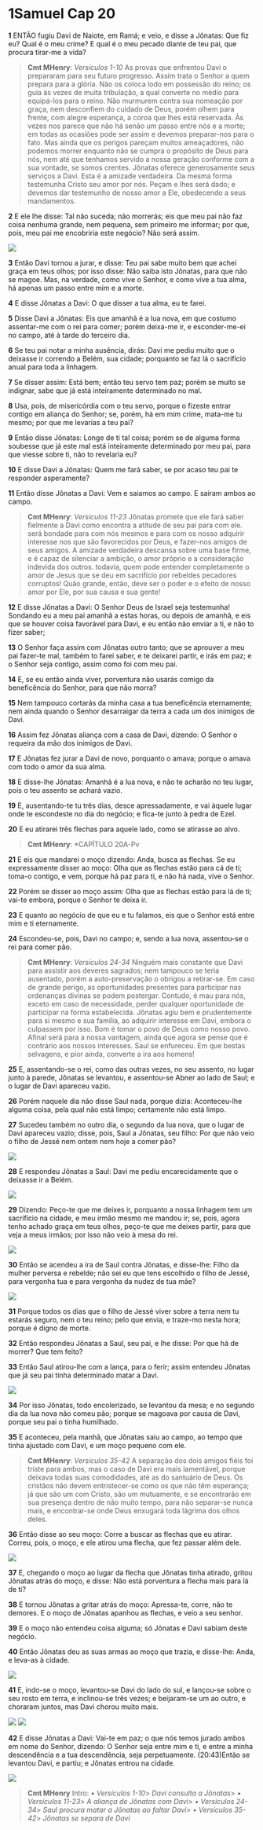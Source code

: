 # 1Samuel Cap 20

**1** 	ENTÃO fugiu Davi de Naiote, em Ramá; e veio, e disse a Jônatas: Que fiz eu? Qual é o meu crime? E qual é o meu pecado diante de teu pai, que procura tirar-me a vida?

> **Cmt MHenry**: *Versículos 1-10* As provas que enfrentou Davi o prepararam para seu futuro progresso. Assim trata o Senhor a quem prepara para a glória. Não os coloca lodo em possessão do reino; os guia às vezes de muita tribulação, a qual converte no médio para equipá-los para o reino. Não murmurem contra sua nomeação por graça, nem desconfiem do cuidado de Deus, porém olhem para frente, com alegre esperança, a coroa que lhes está reservada. Às vezes nos parece que não há senão um passo entre nós e a morte; em todas as ocasiões pode ser assim e devemos preparar-nos para o fato. Mas ainda que os perigos pareçam muitos ameaçadores, não podemos morrer enquanto não se cumpra o propósito de Deus para nós, nem até que tenhamos servido a nossa geração conforme com a sua vontade, se somos crentes. Jônatas oferece generosamente seus serviços a Davi. Esta é a amizade verdadeira. Da mesma forma testemunha Cristo seu amor por nós. Peçam e lhes será dado; e devemos dar testemunho de nosso amor a Ele, obedecendo a seus mandamentos.

**2** 	E ele lhe disse: Tal não suceda; não morrerás; eis que meu pai não faz coisa nenhuma grande, nem pequena, sem primeiro me informar; por que, pois, meu pai me encobriria este negócio? Não será assim.

![](../Images/SweetPublishing/9-20-1.jpg) 

**3** 	Então Davi tornou a jurar, e disse: Teu pai sabe muito bem que achei graça em teus olhos; por isso disse: Não saiba isto Jônatas, para que não se magoe. Mas, na verdade, como vive o Senhor, e como vive a tua alma, há apenas um passo entre mim e a morte.

**4** 	E disse Jônatas a Davi: O que disser a tua alma, eu te farei.

**5** 	Disse Davi a Jônatas: Eis que amanhã é a lua nova, em que costumo assentar-me com o rei para comer; porém deixa-me ir, e esconder-me-ei no campo, até à tarde do terceiro dia.

**6** 	Se teu pai notar a minha ausência, dirás: Davi me pediu muito que o deixasse ir correndo a Belém, sua cidade; porquanto se faz lá o sacrifício anual para toda a linhagem.

**7** 	Se disser assim: Está bem; então teu servo tem paz; porém se muito se indignar, sabe que já está inteiramente determinado no mal.

**8** 	Usa, pois, de misericórdia com o teu servo, porque o fizeste entrar contigo em aliança do Senhor; se, porém, há em mim crime, mata-me tu mesmo; por que me levarias a teu pai?

**9** 	Então disse Jônatas: Longe de ti tal coisa; porém se de alguma forma soubesse que já este mal está inteiramente determinado por meu pai, para que viesse sobre ti, não to revelaria eu?

**10** 	E disse Davi a Jônatas: Quem me fará saber, se por acaso teu pai te responder asperamente?

**11** 	Então disse Jônatas a Davi: Vem e saiamos ao campo. E saíram ambos ao campo.

> **Cmt MHenry**: *Versículos 11-23* Jônatas promete que ele fará saber fielmente a Davi como encontra a atitude de seu pai para com ele. será bondade para com nós mesmos e para com os nosso adquirir interesse nos que são favorecidos por Deus, e fazer-nos amigos de seus amigos. A amizade verdadeira descansa sobre uma base firme, e é capaz de silenciar a ambição, o amor próprio e a consideração indevida dos outros. todavia, quem pode entender completamente o amor de Jesus que se deu em sacrifício por rebeldes pecadores corruptos! Quão grande, então, deve ser o poder e o efeito de nosso amor por Ele, por sua causa e sua gente!

**12** 	E disse Jônatas a Davi: O Senhor Deus de Israel seja testemunha! Sondando eu a meu pai amanhã a estas horas, ou depois de amanhã, e eis que se houver coisa favorável para Davi, e eu então não enviar a ti, e não to fizer saber;

**13** 	O Senhor faça assim com Jônatas outro tanto; que se aprouver a meu pai fazer-te mal, também to farei saber, e te deixarei partir, e irás em paz; e o Senhor seja contigo, assim como foi com meu pai.

**14** 	E, se eu então ainda viver, porventura não usarás comigo da beneficência do Senhor, para que não morra?

**15** 	Nem tampouco cortarás da minha casa a tua beneficência eternamente; nem ainda quando o Senhor desarraigar da terra a cada um dos inimigos de Davi.

**16** 	Assim fez Jônatas aliança com a casa de Davi, dizendo: O Senhor o requeira da mão dos inimigos de Davi.

**17** 	E Jônatas fez jurar a Davi de novo, porquanto o amava; porque o amava com todo o amor da sua alma.

**18** 	E disse-lhe Jônatas: Amanhã é a lua nova, e não te acharão no teu lugar, pois o teu assento se achará vazio.

**19** 	E, ausentando-te tu três dias, desce apressadamente, e vai àquele lugar onde te escondeste no dia do negócio; e fica-te junto à pedra de Ezel.

**20** 	E eu atirarei três flechas para aquele lado, como se atirasse ao alvo.

> **Cmt MHenry**: *CAPÍTULO 20A-Pv

**21** 	E eis que mandarei o moço dizendo: Anda, busca as flechas. Se eu expressamente disser ao moço: Olha que as flechas estão para cá de ti; toma-o contigo, e vem, porque há paz para ti, e não há nada, vive o Senhor.

**22** 	Porém se disser ao moço assim: Olha que as flechas estão para lá de ti; vai-te embora, porque o Senhor te deixa ir.

**23** 	E quanto ao negócio de que eu e tu falamos, eis que o Senhor está entre mim e ti eternamente.

**24** 	Escondeu-se, pois, Davi no campo; e, sendo a lua nova, assentou-se o rei para comer pão.

> **Cmt MHenry**: *Versículos 24-34* Ninguém mais constante que Davi para assistir aos deveres sagrados; nem tampouco se teria ausentado, porém a auto-preservação o obrigou a retirar-se. Em caso de grande perigo, as oportunidades presentes para participar nas ordenanças divinas se podem postergar. Contudo, é mau para nós, exceto em caso de necessidade, perder qualquer oportunidade de participar na forma estabelecida. Jônatas agiu bem e prudentemente para si mesmo e sua família, ao adquirir interesse em Davi, embora o culpassem por isso. Bom é tomar o povo de Deus como nosso povo. Afinal será para a nossa vantagem, ainda que agora se pense que é contrário aos nossos interesses. Saul se enfureceu. Em que bestas selvagens, e pior ainda, converte a ira aos homens!

**25** 	E, assentando-se o rei, como das outras vezes, no seu assento, no lugar junto à parede, Jônatas se levantou, e assentou-se Abner ao lado de Saul; e o lugar de Davi apareceu vazio.

**26** 	Porém naquele dia não disse Saul nada, porque dizia: Aconteceu-lhe alguma coisa, pela qual não está limpo; certamente não está limpo.

**27** 	Sucedeu também no outro dia, o segundo da lua nova, que o lugar de Davi apareceu vazio; disse, pois, Saul a Jônatas, seu filho: Por que não veio o filho de Jessé nem ontem nem hoje a comer pão?

![](../Images/SweetPublishing/9-20-2.jpg) 

**28** 	E respondeu Jônatas a Saul: Davi me pediu encarecidamente que o deixasse ir a Belém.

![](../Images/SweetPublishing/9-20-3.jpg) 

**29** 	Dizendo: Peço-te que me deixes ir, porquanto a nossa linhagem tem um sacrifício na cidade, e meu irmão mesmo me mandou ir; se, pois, agora tenho achado graça em teus olhos, peço-te que me deixes partir, para que veja a meus irmãos; por isso não veio à mesa do rei.

![](../Images/SweetPublishing/9-20-4.jpg) 

**30** 	Então se acendeu a ira de Saul contra Jônatas, e disse-lhe: Filho da mulher perversa e rebelde; não sei eu que tens escolhido o filho de Jessé, para vergonha tua e para vergonha da nudez de tua mãe?

![](../Images/SweetPublishing/9-20-5.jpg) 

**31** 	Porque todos os dias que o filho de Jessé viver sobre a terra nem tu estarás seguro, nem o teu reino; pelo que envia, e traze-mo nesta hora; porque é digno de morte.

**32** 	Então respondeu Jônatas a Saul, seu pai, e lhe disse: Por que há de morrer? Que tem feito?

**33** 	Então Saul atirou-lhe com a lança, para o ferir; assim entendeu Jônatas que já seu pai tinha determinado matar a Davi.

![](../Images/SweetPublishing/9-20-6.jpg) 

**34** 	Por isso Jônatas, todo encolerizado, se levantou da mesa; e no segundo dia da lua nova não comeu pão; porque se magoava por causa de Davi, porque seu pai o tinha humilhado.

**35** 	E aconteceu, pela manhã, que Jônatas saiu ao campo, ao tempo que tinha ajustado com Davi, e um moço pequeno com ele.

> **Cmt MHenry**: *Versículos 35-42* A separação dos dois amigos fiéis foi triste para ambos, mas o caso de Davi era mais lamentável, porque deixava todas suas comodidades, até as do santuário de Deus. Os cristãos não devem entristecer-se como os que não têm esperança; já que são um com Cristo, são um mutuamente, e se encontrarão em sua presença dentro de não muito tempo, para não separar-se nunca mais, e encontrar-se onde Deus enxugará toda lágrima dos olhos deles.

**36** 	Então disse ao seu moço: Corre a buscar as flechas que eu atirar. Correu, pois, o moço, e ele atirou uma flecha, que fez passar além dele.

![](../Images/SweetPublishing/9-20-7.jpg) 

**37** 	E, chegando o moço ao lugar da flecha que Jônatas tinha atirado, gritou Jônatas atrás do moço, e disse: Não está porventura a flecha mais para lá de ti?

**38** 	E tornou Jônatas a gritar atrás do moço: Apressa-te, corre, não te demores. E o moço de Jônatas apanhou as flechas, e veio a seu senhor.

**39** 	E o moço não entendeu coisa alguma; só Jônatas e Davi sabiam deste negócio.

**40** 	Então Jônatas deu as suas armas ao moço que trazia, e disse-lhe: Anda, e leva-as à cidade.

![](../Images/SweetPublishing/9-20-8.jpg) 

**41** 	E, indo-se o moço, levantou-se Davi do lado do sul, e lançou-se sobre o seu rosto em terra, e inclinou-se três vezes; e beijaram-se um ao outro, e choraram juntos, mas Davi chorou muito mais.

![](../Images/SweetPublishing/9-20-9.jpg) ![](../Images/SweetPublishing/9-20-10.jpg) 

**42** 	E disse Jônatas a Davi: Vai-te em paz; o que nós temos jurado ambos em nome do Senhor, dizendo: O Senhor seja entre mim e ti, e entre a minha descendência e a tua descendência, seja perpetuamente. (20:43)Então se levantou Davi, e partiu; e Jônatas entrou na cidade.

![](../Images/SweetPublishing/9-20-11.jpg) 


> **Cmt MHenry** Intro: *• Versículos 1-10*> *Davi consulta a Jônatas*> *• Versículos 11-23*> *A aliança de Jônatas com Davi*> *• Versículos 24-34*> *Saul procura matar a Jônatas ao faltar Davi*> *• Versículos 35-42*> *Jônatas se separa de Davi*